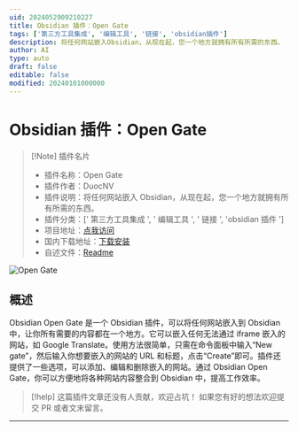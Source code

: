 ```yaml
---
uid: 2024052909210227
title: Obsidian 插件：Open Gate
tags: ['第三方工具集成', '编辑工具', '链接', 'obsidian插件']
description: 将任何网站嵌入Obsidian，从现在起，您一个地方就拥有所有所需的东西。
author: AI
type: auto
draft: false
editable: false
modified: 20240101000000
---
```


# Obsidian 插件：Open Gate

> [!Note] 插件名片
> - 插件名称：Open Gate
> - 插件作者：DuocNV
> - 插件说明：将任何网站嵌入 Obsidian，从现在起，您一个地方就拥有所有所需的东西。
> - 插件分类：[' 第三方工具集成 ', ' 编辑工具 ', ' 链接 ', 'obsidian 插件 ']
> - 项目地址：[点我访问](https://github.com/nguyenvanduocit/obsidian-open-gate)
> - 国内下载地址：[下载安装](https://pkmer.cn/products/plugin/pluginMarket/?open-gate)
> - 自述文件：[Readme](https://ghproxy.net/https://raw.githubusercontent.com/nguyenvanduocit/obsidian-open-gate/main/README.md)

![Open Gate](https://cdn.pkmer.cn/covers/open-gate.png!pkmer)

## 概述

Obsidian Open Gate 是一个 Obsidian 插件，可以将任何网站嵌入到 Obsidian 中，让你所有需要的内容都在一个地方。它可以嵌入任何无法通过 iframe 嵌入的网站，如 Google Translate。使用方法很简单，只需在命令面板中输入“New gate”，然后输入你想要嵌入的网站的 URL 和标题，点击“Create”即可。插件还提供了一些选项，可以添加、编辑和删除嵌入的网站。通过 Obsidian Open Gate，你可以方便地将各种网站内容整合到 Obsidian 中，提高工作效率。

> [!help]
> 这篇插件文章还没有人贡献，欢迎占坑！
> 如果您有好的想法欢迎提交 PR 或者文末留言。

---



